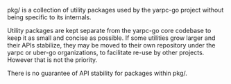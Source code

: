 pkg/ is a collection of utility packages used by the yarpc-go project without
being specific to its internals.

Utility packages are kept separate from the yarpc-go core codebase to keep it
as small and concise as possible. If some utilities grow larger and their APIs
stabilize, they may be moved to their own repository under the yarpc or uber-go
organizations, to facilitate re-use by other projects. However that is not the
priority.

There is no guarantee of API stability for packages within pkg/.
